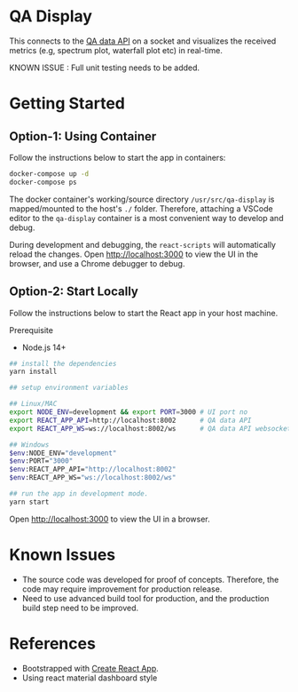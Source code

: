 # QA Display

This connects to the [QA data API](https://gitlab.com/ska-telescope/ska-sdp-qa-data-api) on a socket and visualizes the received metrics (e.g, spectrum plot, waterfall plot etc) in real-time.

KNOWN ISSUE : Full unit testing needs to be added.

# Getting Started

## Option-1: Using Container

Follow the instructions below to start the app in containers:

```bash
docker-compose up -d
docker-compose ps
```

The docker container's working/source directory `/usr/src/qa-display` is mapped/mounted to the host's `./` folder. Therefore, attaching a VSCode editor to the `qa-display` container is a most convenient way to develop and debug.

During development and debugging, the `react-scripts` will automatically reload the changes. Open [http://localhost:3000](http://localhost:3000) to view the UI in the browser, and use a Chrome debugger to debug.

## Option-2: Start Locally

Follow the instructions below to start the React app in your host machine.

Prerequisite

- Node.js 14+

```bash
## install the dependencies
yarn install

## setup environment variables

## Linux/MAC
export NODE_ENV=development && export PORT=3000 # UI port no
export REACT_APP_API=http://localhost:8002      # QA data API
export REACT_APP_WS=ws://localhost:8002/ws      # QA data API websocket

## Windows
$env:NODE_ENV="development"
$env:PORT="3000"
$env:REACT_APP_API="http://localhost:8002"
$env:REACT_APP_WS="ws://localhost:8002/ws"

## run the app in development mode.
yarn start
```

Open [http://localhost:3000](http://localhost:3000) to view the UI in a browser.

# Known Issues

- The source code was developed for proof of concepts. Therefore, the code may require improvement for production release.
- Need to use advanced build tool for production, and the production build step need to be improved.

# References

- Bootstrapped with [Create React App](https://github.com/facebook/create-react-app).
- Using react material dashboard style
